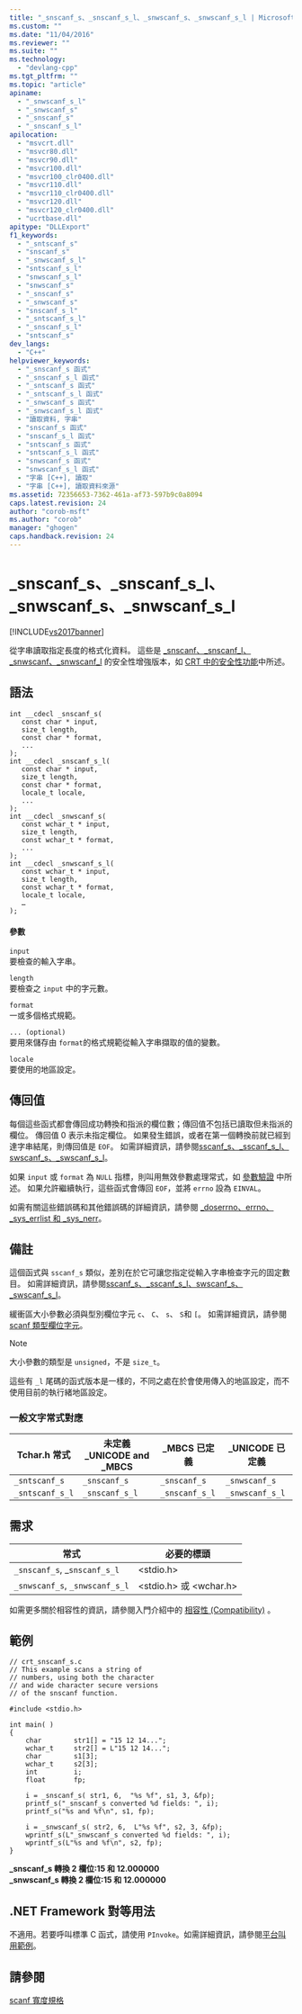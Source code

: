 ```yaml
---
title: "_snscanf_s、_snscanf_s_l、_snwscanf_s、_snwscanf_s_l | Microsoft Docs"
ms.custom: ""
ms.date: "11/04/2016"
ms.reviewer: ""
ms.suite: ""
ms.technology: 
  - "devlang-cpp"
ms.tgt_pltfrm: ""
ms.topic: "article"
apiname: 
  - "_snwscanf_s_l"
  - "_snwscanf_s"
  - "_snscanf_s"
  - "_snscanf_s_l"
apilocation: 
  - "msvcrt.dll"
  - "msvcr80.dll"
  - "msvcr90.dll"
  - "msvcr100.dll"
  - "msvcr100_clr0400.dll"
  - "msvcr110.dll"
  - "msvcr110_clr0400.dll"
  - "msvcr120.dll"
  - "msvcr120_clr0400.dll"
  - "ucrtbase.dll"
apitype: "DLLExport"
f1_keywords: 
  - "_sntscanf_s"
  - "snscanf_s"
  - "_snwscanf_s_l"
  - "sntscanf_s_l"
  - "snwscanf_s_l"
  - "snwscanf_s"
  - "_snscanf_s"
  - "_snwscanf_s"
  - "snscanf_s_l"
  - "_sntscanf_s_l"
  - "_snscanf_s_l"
  - "sntscanf_s"
dev_langs: 
  - "C++"
helpviewer_keywords: 
  - "_snscanf_s 函式"
  - "_snscanf_s_l 函式"
  - "_sntscanf_s 函式"
  - "_sntscanf_s_l 函式"
  - "_snwscanf_s 函式"
  - "_snwscanf_s_l 函式"
  - "讀取資料, 字串"
  - "snscanf_s 函式"
  - "snscanf_s_l 函式"
  - "sntscanf_s 函式"
  - "sntscanf_s_l 函式"
  - "snwscanf_s 函式"
  - "snwscanf_s_l 函式"
  - "字串 [C++], 讀取"
  - "字串 [C++], 讀取資料來源"
ms.assetid: 72356653-7362-461a-af73-597b9c0a8094
caps.latest.revision: 24
author: "corob-msft"
ms.author: "corob"
manager: "ghogen"
caps.handback.revision: 24
---
```

# _snscanf_s、_snscanf_s_l、_snwscanf_s、_snwscanf_s_l
[!INCLUDE[vs2017banner](../../assembler/inline/includes/vs2017banner.md)]

從字串讀取指定長度的格式化資料。  這些是 [\_snscanf、\_snscanf\_l、\_snwscanf、\_snwscanf\_l](../../c-runtime-library/reference/snscanf-snscanf-l-snwscanf-snwscanf-l.md) 的安全性增強版本，如 [CRT 中的安全性功能](../../c-runtime-library/security-features-in-the-crt.md)中所述。  
  
## 語法  
  
```  
int __cdecl _snscanf_s(  
   const char * input,  
   size_t length,  
   const char * format,  
   ...  
);  
int __cdecl _snscanf_s_l(  
   const char * input,  
   size_t length,  
   const char * format,  
   locale_t locale,  
   ...  
);  
int __cdecl _snwscanf_s(  
   const wchar_t * input,  
   size_t length,  
   const wchar_t * format,  
   ...  
);  
int __cdecl _snwscanf_s_l(  
   const wchar_t * input,  
   size_t length,  
   const wchar_t * format,  
   locale_t locale,  
   …  
);  
```  
  
#### 參數  
 `input`  
 要檢查的輸入字串。  
  
 `length`  
 要檢查之 `input` 中的字元數。  
  
 `format`  
 一或多個格式規範。  
  
 `... (optional)`  
 要用來儲存由 `format`的格式規範從輸入字串擷取的值的變數。  
  
 `locale`  
 要使用的地區設定。  
  
## 傳回值  
 每個這些函式都會傳回成功轉換和指派的欄位數；傳回值不包括已讀取但未指派的欄位。  傳回值 0 表示未指定欄位。  如果發生錯誤，或者在第一個轉換前就已經到達字串結尾，則傳回值是 `EOF`。  如需詳細資訊，請參閱[sscanf\_s、\_sscanf\_s\_l、swscanf\_s、\_swscanf\_s\_l](../../c-runtime-library/reference/sscanf-s-sscanf-s-l-swscanf-s-swscanf-s-l.md)。  
  
 如果 `input` 或 `format` 為 `NULL` 指標，則叫用無效參數處理常式，如 [參數驗證](../../c-runtime-library/parameter-validation.md) 中所述。  如果允許繼續執行，這些函式會傳回 `EOF`，並將 `errno` 設為 `EINVAL`。  
  
 如需有關這些錯誤碼和其他錯誤碼的詳細資訊，請參閱 [\_doserrno、errno、\_sys\_errlist 和 \_sys\_nerr](../../c-runtime-library/errno-doserrno-sys-errlist-and-sys-nerr.md)。  
  
## 備註  
 這個函式與 `sscanf_s` 類似，差別在於它可讓您指定從輸入字串檢查字元的固定數目。  如需詳細資訊，請參閱[sscanf\_s、\_sscanf\_s\_l、swscanf\_s、\_swscanf\_s\_l](../../c-runtime-library/reference/sscanf-s-sscanf-s-l-swscanf-s-swscanf-s-l.md)。  
  
 緩衝區大小參數必須與型別欄位字元 `c`、 `C`、 `s`、 `S`和 `[`。  如需詳細資訊，請參閱[scanf 類型欄位字元](../../c-runtime-library/scanf-type-field-characters.md)。  
  
> [!NOTE]
>  大小參數的類型是 `unsigned`，不是 `size_t`。  
  
 這些有 `_l` 尾碼的函式版本是一樣的，不同之處在於會使用傳入的地區設定，而不使用目前的執行緒地區設定。  
  
### 一般文字常式對應  
  
|Tchar.h 常式|未定義 \_UNICODE and \_MBCS|\_MBCS 已定義|\_UNICODE 已定義|  
|----------------|------------------------------|----------------|-------------------|  
|`_sntscanf_s`|`_snscanf_s`|`_snscanf_s`|`_snwscanf_s`|  
|`_sntscanf_s_l`|`_snscanf_s_l`|`_snscanf_s_l`|`_snwscanf_s_l`|  
  
## 需求  
  
|常式|必要的標頭|  
|--------|-----------|  
|`_snscanf_s`, \_`snscanf_s_l`|\<stdio.h\>|  
|`_snwscanf_s`, `_snwscanf_s_l`|\<stdio.h\> 或 \<wchar.h\>|  
  
 如需更多關於相容性的資訊，請參閱入門介紹中的 [相容性 \(Compatibility\)](../../c-runtime-library/compatibility.md) 。  
  
## 範例  
  
```  
// crt_snscanf_s.c  
// This example scans a string of   
// numbers, using both the character  
// and wide character secure versions  
// of the snscanf function.  
  
#include <stdio.h>  
  
int main( )  
{  
    char        str1[] = "15 12 14...";  
    wchar_t     str2[] = L"15 12 14...";  
    char        s1[3];  
    wchar_t     s2[3];  
    int         i;  
    float       fp;  
  
    i = _snscanf_s( str1, 6,  "%s %f", s1, 3, &fp);  
    printf_s("_snscanf_s converted %d fields: ", i);  
    printf_s("%s and %f\n", s1, fp);  
  
    i = _snwscanf_s( str2, 6,  L"%s %f", s2, 3, &fp);  
    wprintf_s(L"_snwscanf_s converted %d fields: ", i);  
    wprintf_s(L"%s and %f\n", s2, fp);  
}  
```  
  
  **\_snscanf\_s 轉換 2 欄位:15 和 12.000000**  
**\_snwscanf\_s 轉換 2 欄位:15 和 12.000000**   
## .NET Framework 對等用法  
 不適用。若要呼叫標準 C 函式，請使用 `PInvoke`。如需詳細資訊，請參閱[平台叫用範例](../Topic/Platform%20Invoke%20Examples.md)。  
  
## 請參閱  
 [scanf 寬度規格](../../c-runtime-library/scanf-width-specification.md)